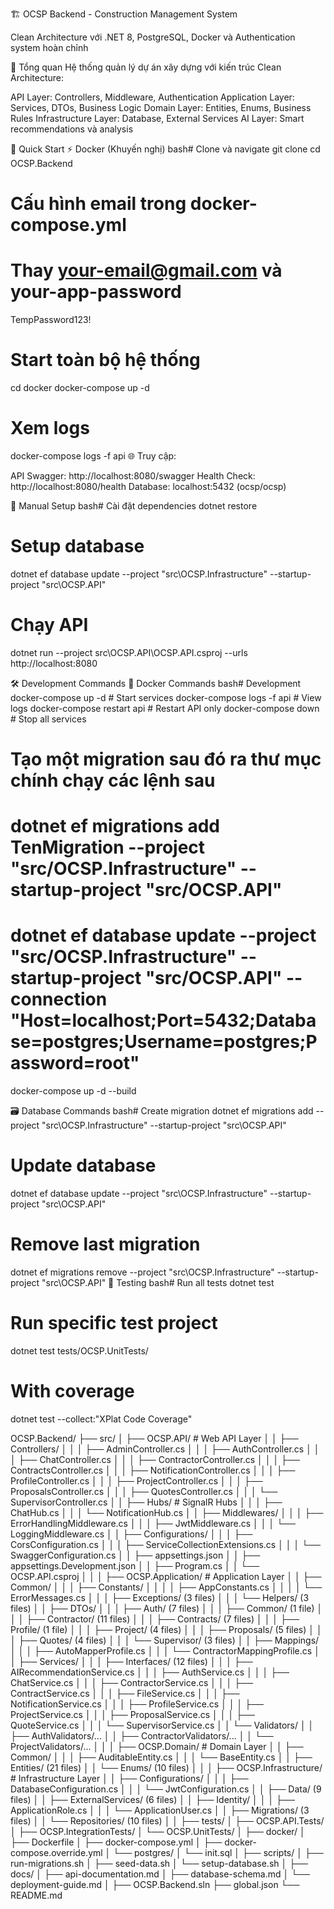 🏗️ OCSP Backend - Construction Management System

Clean Architecture với .NET 8, PostgreSQL, Docker và Authentication system hoàn chỉnh

🎯 Tổng quan
Hệ thống quản lý dự án xây dựng với kiến trúc Clean Architecture:

API Layer: Controllers, Middleware, Authentication
Application Layer: Services, DTOs, Business Logic
Domain Layer: Entities, Enums, Business Rules
Infrastructure Layer: Database, External Services
AI Layer: Smart recommendations và analysis

🚀 Quick Start
⚡ Docker (Khuyến nghị)
bash# Clone và navigate
git clone <repository-url>
cd OCSP.Backend

# Cấu hình email trong docker-compose.yml

# Thay your-email@gmail.com và your-app-password

TempPassword123!

# Start toàn bộ hệ thống

cd docker
docker-compose up -d

# Xem logs

docker-compose logs -f api
🌐 Truy cập:

API Swagger: http://localhost:8080/swagger
Health Check: http://localhost:8080/health
Database: localhost:5432 (ocsp/ocsp)

🔧 Manual Setup
bash# Cài đặt dependencies
dotnet restore

# Setup database

dotnet ef database update --project "src\OCSP.Infrastructure" --startup-project "src\OCSP.API"

# Chạy API

dotnet run --project src\OCSP.API\OCSP.API.csproj --urls http://localhost:8080

🛠️ Development Commands
🐳 Docker Commands
bash# Development
docker-compose up -d # Start services
docker-compose logs -f api # View logs
docker-compose restart api # Restart API only
docker-compose down # Stop all services

# Tạo một migration sau đó ra thư mục chính chạy các lệnh sau

# dotnet ef migrations add TenMigration --project "src/OCSP.Infrastructure" --startup-project "src/OCSP.API"

# dotnet ef database update --project "src/OCSP.Infrastructure" --startup-project "src/OCSP.API" --connection "Host=localhost;Port=5432;Database=postgres;Username=postgres;Password=root"

docker-compose up -d --build

🗃️ Database Commands
bash# Create migration
dotnet ef migrations add <MigrationName> --project "src\OCSP.Infrastructure" --startup-project "src\OCSP.API"

# Update database

dotnet ef database update --project "src\OCSP.Infrastructure" --startup-project "src\OCSP.API"

# Remove last migration

dotnet ef migrations remove --project "src\OCSP.Infrastructure" --startup-project "src\OCSP.API"
🧪 Testing
bash# Run all tests
dotnet test

# Run specific test project

dotnet test tests/OCSP.UnitTests/

# With coverage

dotnet test --collect:"XPlat Code Coverage"

OCSP.Backend/
├── src/
│ ├── OCSP.API/ # Web API Layer
│ │ ├── Controllers/
│ │ │ ├── AdminController.cs
│ │ │ ├── AuthController.cs
│ │ │ ├── ChatController.cs
│ │ │ ├── ContractorController.cs
│ │ │ ├── ContractsController.cs
│ │ │ ├── NotificationController.cs
│ │ │ ├── ProfileController.cs
│ │ │ ├── ProjectController.cs
│ │ │ ├── ProposalsController.cs
│ │ │ ├── QuotesController.cs
│ │ │ └── SupervisorController.cs
│ │ ├── Hubs/ # SignalR Hubs
│ │ │ ├── ChatHub.cs
│ │ │ └── NotificationHub.cs
│ │ ├── Middlewares/
│ │ │ ├── ErrorHandlingMiddleware.cs
│ │ │ ├── JwtMiddleware.cs
│ │ │ └── LoggingMiddleware.cs
│ │ ├── Configurations/
│ │ │ ├── CorsConfiguration.cs
│ │ │ ├── ServiceCollectionExtensions.cs
│ │ │ └── SwaggerConfiguration.cs
│ │ ├── appsettings.json
│ │ ├── appsettings.Development.json
│ │ ├── Program.cs
│ │ └── OCSP.API.csproj
│ │
│ ├── OCSP.Application/ # Application Layer
│ │ ├── Common/
│ │ │ ├── Constants/
│ │ │ │ ├── AppConstants.cs
│ │ │ │ └── ErrorMessages.cs
│ │ │ ├── Exceptions/ (3 files)
│ │ │ └── Helpers/ (3 files)
│ │ ├── DTOs/
│ │ │ ├── Auth/ (7 files)
│ │ │ ├── Common/ (1 file)
│ │ │ ├── Contractor/ (11 files)
│ │ │ ├── Contracts/ (7 files)
│ │ │ ├── Profile/ (1 file)
│ │ │ ├── Project/ (4 files)
│ │ │ ├── Proposals/ (5 files)
│ │ │ ├── Quotes/ (4 files)
│ │ │ └── Supervisor/ (3 files)
│ │ ├── Mappings/
│ │ │ ├── AutoMapperProfile.cs
│ │ │ └── ContractorMappingProfile.cs
│ │ ├── Services/
│ │ │ ├── Interfaces/ (12 files)
│ │ │ ├── AIRecommendationService.cs
│ │ │ ├── AuthService.cs
│ │ │ ├── ChatService.cs
│ │ │ ├── ContractorService.cs
│ │ │ ├── ContractService.cs
│ │ │ ├── FileService.cs
│ │ │ ├── NotificationService.cs
│ │ │ ├── ProfileService.cs
│ │ │ ├── ProjectService.cs
│ │ │ ├── ProposalService.cs
│ │ │ ├── QuoteService.cs
│ │ │ └── SupervisorService.cs
│ │ └── Validators/
│ │ ├── AuthValidators/...
│ │ ├── ContractorValidators/...
│ │ └── ProjectValidators/...
│ │
│ ├── OCSP.Domain/ # Domain Layer
│ │ ├── Common/
│ │ │ ├── AuditableEntity.cs
│ │ │ └── BaseEntity.cs
│ │ ├── Entities/ (21 files)
│ │ └── Enums/ (10 files)
│ │
│ ├── OCSP.Infrastructure/ # Infrastructure Layer
│ │ ├── Configurations/
│ │ │ ├── DatabaseConfiguration.cs
│ │ │ └── JwtConfiguration.cs
│ │ ├── Data/ (9 files)
│ │ ├── ExternalServices/ (6 files)
│ │ ├── Identity/
│ │ │ ├── ApplicationRole.cs
│ │ │ └── ApplicationUser.cs
│ │ ├── Migrations/ (3 files)
│ │ └── Repositories/ (10 files)
│ │
├── tests/
│ ├── OCSP.API.Tests/
│ ├── OCSP.IntegrationTests/
│ └── OCSP.UnitTests/
│
├── docker/
│ ├── Dockerfile
│ ├── docker-compose.yml
│ ├── docker-compose.override.yml
│ └── postgres/
│ └── init.sql
│
├── scripts/
│ ├── run-migrations.sh
│ ├── seed-data.sh
│ └── setup-database.sh
│
├── docs/
│ ├── api-documentation.md
│ ├── database-schema.md
│ └── deployment-guide.md
│
├── OCSP.Backend.sln
├── global.json
└── README.md
